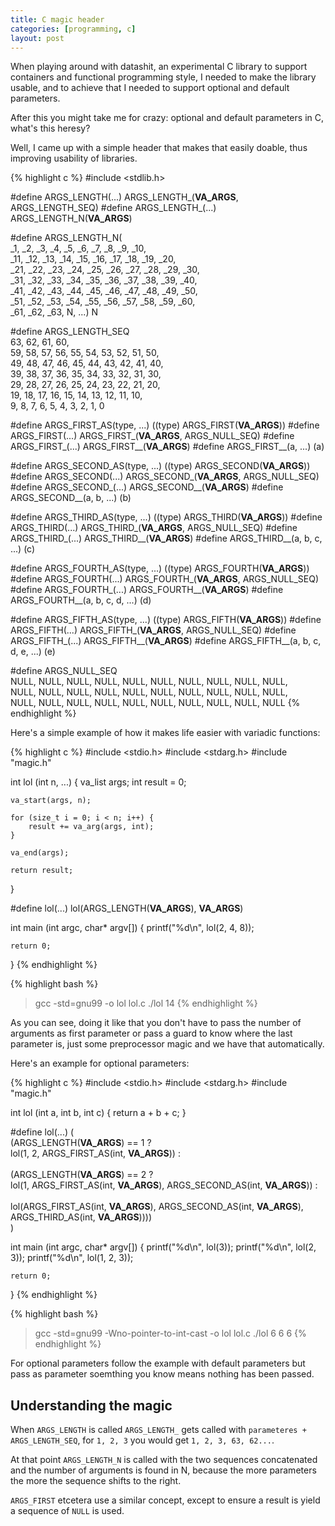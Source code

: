 ```yaml
---
title: C magic header
categories: [programming, c]
layout: post
---
```


When playing around with datashit, an experimental C library to support
containers and functional programming style, I needed to make the library
usable, and to achieve that I needed to support optional and default
parameters.

After this you might take me for crazy: optional and default parameters in C,
what's this heresy?

Well, I came up with a simple header that makes that easily doable, thus
improving usability of libraries.

{% highlight c %}
#include <stdlib.h>

#define ARGS_LENGTH(...)  ARGS_LENGTH_(__VA_ARGS__, ARGS_LENGTH_SEQ)
#define ARGS_LENGTH_(...) ARGS_LENGTH_N(__VA_ARGS__)

#define ARGS_LENGTH_N( \
	 _1,  _2,  _3,  _4,  _5,  _6,  _7,  _8,  _9, _10, \
	_11, _12, _13, _14, _15, _16, _17, _18, _19, _20, \
	_21, _22, _23, _24, _25, _26, _27, _28, _29, _30, \
	_31, _32, _33, _34, _35, _36, _37, _38, _39, _40, \
	_41, _42, _43, _44, _45, _46, _47, _48, _49, _50, \
	_51, _52, _53, _54, _55, _56, _57, _58, _59, _60, \
	_61, _62, _63, N, ...) N

#define ARGS_LENGTH_SEQ \
	                        63, 62, 61, 60, \
	59, 58, 57, 56, 55, 54, 53, 52, 51, 50, \
	49, 48, 47, 46, 45, 44, 43, 42, 41, 40, \
	39, 38, 37, 36, 35, 34, 33, 32, 31, 30, \
	29, 28, 27, 26, 25, 24, 23, 22, 21, 20, \
	19, 18, 17, 16, 15, 14, 13, 12, 11, 10, \
	 9,  8,  7,  6,  5,  4,  3,  2,  1,  0

#define ARGS_FIRST_AS(type, ...)  ((type) ARGS_FIRST(__VA_ARGS__))
#define ARGS_FIRST(...) ARGS_FIRST_(__VA_ARGS__, ARGS_NULL_SEQ)
#define ARGS_FIRST_(...) ARGS_FIRST__(__VA_ARGS__)
#define ARGS_FIRST__(a, ...) (a)

#define ARGS_SECOND_AS(type, ...) ((type) ARGS_SECOND(__VA_ARGS__))
#define ARGS_SECOND(...) ARGS_SECOND_(__VA_ARGS__, ARGS_NULL_SEQ)
#define ARGS_SECOND_(...) ARGS_SECOND__(__VA_ARGS__)
#define ARGS_SECOND__(a, b, ...) (b)

#define ARGS_THIRD_AS(type, ...)  ((type) ARGS_THIRD(__VA_ARGS__))
#define ARGS_THIRD(...) ARGS_THIRD_(__VA_ARGS__, ARGS_NULL_SEQ)
#define ARGS_THIRD_(...) ARGS_THIRD__(__VA_ARGS__)
#define ARGS_THIRD__(a, b, c, ...) (c)

#define ARGS_FOURTH_AS(type, ...) ((type) ARGS_FOURTH(__VA_ARGS__))
#define ARGS_FOURTH(...) ARGS_FOURTH_(__VA_ARGS__, ARGS_NULL_SEQ)
#define ARGS_FOURTH_(...) ARGS_FOURTH__(__VA_ARGS__)
#define ARGS_FOURTH__(a, b, c, d, ...) (d)

#define ARGS_FIFTH_AS(type, ...)  ((type) ARGS_FIFTH(__VA_ARGS__))
#define ARGS_FIFTH(...) ARGS_FIFTH_(__VA_ARGS__, ARGS_NULL_SEQ)
#define ARGS_FIFTH_(...) ARGS_FIFTH__(__VA_ARGS__)
#define ARGS_FIFTH__(a, b, c, d, e, ...) (e)

#define ARGS_NULL_SEQ \
	NULL, NULL, NULL, NULL, NULL, NULL, NULL, NULL, NULL, NULL, \
	NULL, NULL, NULL, NULL, NULL, NULL, NULL, NULL, NULL, NULL, \
	NULL, NULL, NULL, NULL, NULL, NULL, NULL, NULL, NULL, NULL
{% endhighlight %}

Here's a simple example of how it makes life easier with variadic functions:

{% highlight c %}
#include <stdio.h>
#include <stdarg.h>
#include "magic.h"

int
lol (int n, ...)
{
	va_list args;
	int     result = 0;

	va_start(args, n);

	for (size_t i = 0; i < n; i++) {
		result += va_arg(args, int);
	}

	va_end(args);

	return result;
}

#define lol(...) lol(ARGS_LENGTH(__VA_ARGS__), __VA_ARGS__)

int
main (int argc, char* argv[])
{
	printf("%d\n", lol(2, 4, 8));

	return 0;
}
{% endhighlight %}

{% highlight bash %}
> gcc -std=gnu99 -o lol lol.c
> ./lol
14
{% endhighlight %}

As you can see, doing it like that you don't have to pass the number of
arguments as first parameter or pass a guard to know where the last parameter
is, just some preprocessor magic and we have that automatically.

Here's an example for optional parameters:

{% highlight c %}
#include <stdio.h>
#include <stdarg.h>
#include "magic.h"

int
lol (int a, int b, int c)
{
  return a + b + c;
}

#define lol(...) (\
  (ARGS_LENGTH(__VA_ARGS__) == 1 ?\
    lol(1, 2, ARGS_FIRST_AS(int, __VA_ARGS__)) :\
\
  (ARGS_LENGTH(__VA_ARGS__) == 2 ?\
    lol(1, ARGS_FIRST_AS(int, __VA_ARGS__), ARGS_SECOND_AS(int, __VA_ARGS__)) :\
\
  lol(ARGS_FIRST_AS(int, __VA_ARGS__), ARGS_SECOND_AS(int, __VA_ARGS__),\
    ARGS_THIRD_AS(int, __VA_ARGS__))))\
)

int
main (int argc, char* argv[])
{
	printf("%d\n", lol(3));
  printf("%d\n", lol(2, 3));
  printf("%d\n", lol(1, 2, 3));

	return 0;
}
{% endhighlight %}

{% highlight bash %}
> gcc -std=gnu99 -Wno-pointer-to-int-cast -o lol lol.c
> ./lol
6
6
6
{% endhighlight %}

For optional parameters follow the example with default parameters but pass as
parameter soemthing you know means nothing has been passed.

Understanding the magic
-----------------------
When `ARGS_LENGTH` is called `ARGS_LENGTH_` gets called with
`parameteres + ARGS_LENGTH_SEQ`, for `1, 2, 3` you would get
`1, 2, 3, 63, 62...`.

At that point `ARGS_LENGTH_N` is called with the two sequences concatenated and
the number of arguments is found in N, because the more parameters the more the
sequence shifts to the right.

`ARGS_FIRST` etcetera use a similar concept, except to ensure a result is yield
a sequence of `NULL` is used.
